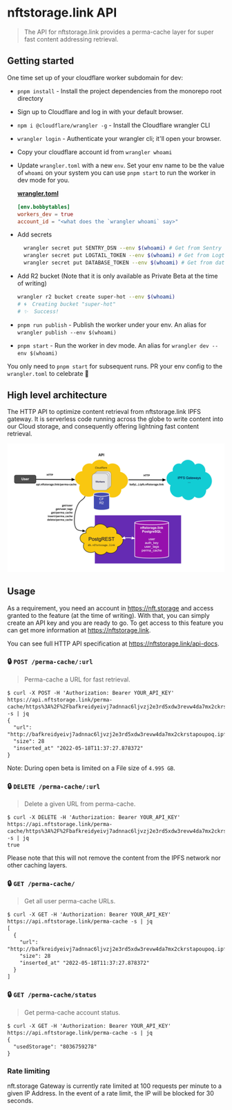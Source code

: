 # nftstorage.link API

> The API for nftstorage.link provides a perma-cache layer for super fast content addressing retrieval.

## Getting started

One time set up of your cloudflare worker subdomain for dev:

- `pnpm install` - Install the project dependencies from the monorepo root directory
- Sign up to Cloudflare and log in with your default browser.
- `npm i @cloudflare/wrangler -g` - Install the Cloudflare wrangler CLI
- `wrangler login` - Authenticate your wrangler cli; it'll open your browser.
- Copy your cloudflare account id from `wrangler whoami`
- Update `wrangler.toml` with a new `env`. Set your env name to be the value of `whoami` on your system you can use `pnpm start` to run the worker in dev mode for you.

  [**wrangler.toml**](./wrangler.toml)

  ```toml
  [env.bobbytables]
  workers_dev = true
  account_id = "<what does the `wrangler whoami` say>"
  ```

- Add secrets

  ```sh
    wrangler secret put SENTRY_DSN --env $(whoami) # Get from Sentry (not required for dev)
    wrangler secret put LOGTAIL_TOKEN --env $(whoami) # Get from Logtail
    wrangler secret put DATABASE_TOKEN --env $(whoami) # Get from database account
  ```

- Add R2 bucket (Note that it is only available as Private Beta at the time of writing)

  ```sh
  wrangler r2 bucket create super-hot --env $(whoami)
  # 🌀  Creating bucket "super-hot"
  # ✨  Success!
  ```

- `pnpm run publish` - Publish the worker under your env. An alias for `wrangler publish --env $(whoami)`
- `pnpm start` - Run the worker in dev mode. An alias for `wrangler dev --env $(whoami)`

You only need to `pnpm start` for subsequent runs. PR your env config to the `wrangler.toml` to celebrate 🎉

## High level architecture

The HTTP API to optimize content retrieval from nftstorage.link IPFS gateway. It is serverless code running across the globe to write content into our Cloud storage, and consequently offering lightning fast content retrieval.

![High level Architecture](./nftstorage.link-api.jpg)

## Usage

As a requirement, you need an account in https://nft.storage and access granted to the feature (at the time of writing). With that, you can simply create an API key and you are ready to go.
To get access to this feature you can get more information at https://nftstorage.link.

You can see full HTTP API specification at https://nftstorage.link/api-docs.

### 🔒 `POST /perma-cache/:url`

> Perma-cache a URL for fast retrieval.

```console
$ curl -X POST -H 'Authorization: Bearer YOUR_API_KEY' https://api.nftstorage.link/perma-cache/https%3A%2F%2Fbafkreidyeivj7adnnac6ljvzj2e3rd5xdw3revw4da7mx2ckrstapoupoq.ipfs.nftstorage.link%2F -s | jq
{
  "url": "http://bafkreidyeivj7adnnac6ljvzj2e3rd5xdw3revw4da7mx2ckrstapoupoq.ipfs.nftstorage.link/"
  "size": 28
  "inserted_at" "2022-05-18T11:37:27.878372"
}
```

Note: During open beta is limited on a File size of `4.995 GB`.

### 🔒 `DELETE /perma-cache/:url`

> Delete a given URL from perma-cache.

```console
$ curl -X DELETE -H 'Authorization: Bearer YOUR_API_KEY' https://api.nftstorage.link/perma-cache/https%3A%2F%2Fbafkreidyeivj7adnnac6ljvzj2e3rd5xdw3revw4da7mx2ckrstapoupoq.ipfs.nftstorage.link%2F -s | jq
true
```

Please note that this will not remove the content from the IPFS network nor other caching layers.

### 🔒 `GET /perma-cache/`

> Get all user perma-cache URLs.

```console
$ curl -X GET -H 'Authorization: Bearer YOUR_API_KEY' https://api.nftstorage.link/perma-cache -s | jq
[
  {
    "url": "http://bafkreidyeivj7adnnac6ljvzj2e3rd5xdw3revw4da7mx2ckrstapoupoq.ipfs.nftstorage.link/"
    "size": 28
    "inserted_at" "2022-05-18T11:37:27.878372"
  }
]
```

### 🔒 `GET /perma-cache/status`

> Get perma-cache account status.

```console
$ curl -X GET -H 'Authorization: Bearer YOUR_API_KEY' https://api.nftstorage.link/perma-cache -s | jq
{
  "usedStorage": "8036759278"
}
```

### Rate limiting

nft.storage Gateway is currently rate limited at 100 requests per minute to a given IP Address. In the event of a rate limit, the IP will be blocked for 30 seconds.
